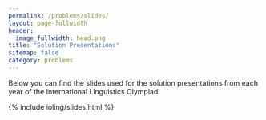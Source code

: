 ```yaml
---
permalink: /problems/slides/
layout: page-fullwidth
header:
  image_fullwidth: head.png
title: "Solution Presentations"
sitemap: false
category: problems
---
```


Below you can find the slides used for the solution presentations from each year of the International Linguistics Olympiad.

{% include ioling/slides.html %}